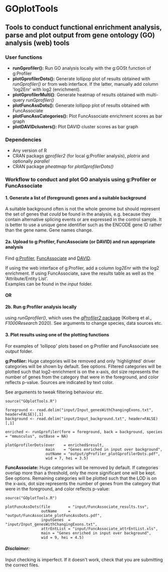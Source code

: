 # GOplotTools
## Tools to conduct functional enrichment analysis, parse and plot output from gene ontology (GO) analysis (web) tools

### User functions
- **runGprofiler():**          Run GO analysis locally with the g:GOSt function of g:Profiler
- **plotGprofilerDots():**     Generate lollipop plot of results obtained with _runGprofiler()_
                           or from web interface. If the latter, manually add column 'log2Enr' with log2 (enrichment).
- **plotGprofilerMulti()**:    Generate heatmap of results obtained with multi-query _runGprofiler()_
- **plotFuncAssDots():**       Generate lollipop plot of results obtained with FuncAssociate
- **plotFuncAssCategories():** Plot FuncAssociate enrichment scores as bar graph
- **plotDAVIDclusters():**     Plot DAVID cluster scores as bar graph

### Dependencies
- Any version of R
- CRAN packags _gprofiler2_ (for local g:Profiler analysis), _plotrix_ and optionally _parallel_
- CRAN package _pheatmap_ for _plotGprofilerDots()_

### Workflow to conduct and plot GO analysis using g:Profiler or FuncAssociate

#### 1. Generate a list of (foreground) genes and a suitable background

A suitable background often is not the whole genome but should represent the set of genes that *could* be found in the analysis, e.g. because they contain alternative splicing events or are expressed in the control sample. It is better to use a unique gene identifier such as the ENCODE gene ID rather than the gene name. Gene names change.

#### 2a. Upload to g:Profiler, FuncAssociate (or DAVID) and run appropriate analysis

Find [g:Profiler](https://biit.cs.ut.ee/gprofiler/gost), [FuncAssociate](http://llama.mshri.on.ca/funcassociate/) and [DAVID](https://david.ncifcrf.gov/).

If using the web interface of g:Profiler, add a column _log2Enr_ with the log2 enrichment.
If using FuncAssociate, save the results table as well as the 'Attribute/Entity List'.  
Examples can be found in the *input* folder. 

#### OR

#### 2b. Run g:Profiler analysis locally

using _runGprofiler()_, which uses the [_gProfiler2_ package](https://cran.r-project.org/web/packages/gprofiler2/index.html) (Kolberg et al., _F1000Research_ 2020).
See arguments to change species, data sources etc.

#### 3. Plot results using one of the plotting functions

For examples of 'lollipop' plots based on g:Profiler and FuncAssociate see _output_ folder.

**g:Profiler:**
Huge categories will be removed and only 'highlighted' driver categories will be shown by default. See options. Filtered categories will be plotted such that log2-enrichment is on the x-axis, dot size represents the number of genes from the category that were in the foreground, and color reflects p-value. Sources are indicated by text color.

See arguments to tweak filtering behaviour etc.

~~~~
source("GOplotTools.R")

foreground <- read.delim("input/Input_genesWithChangingExons.txt", header=FALSE)[,1]
background <- read.delim("input/Input_background.txt", header=FALSE)[,1]

enriched <- runGprofiler(fore = foreground, back = background, species = "mmusculus", outBase = NA)

plotGprofilerDots(over    = enriched$result,
                  main    = "Genes enriched in input over background",
                  outName = "output/gProfiler_plotGprofilerDots.pdf", 
                  wid = 7, hei = 3.5)
~~~~

**FuncAssociate:**
Huge categories will be removed by default. If categories overlap more than a threshold, only the more significant one will be kept. See options. Remaining categories will be plotted such that the LOD is on the x-axis, dot size represents the number of genes from the category that were in the foreground, and color reflects p-value:

~~~~
source("GOplotTools.R")

plotFuncAssDots(file        = "input/FuncAssociate_results.tsv",
                outName     = "output/FuncAssociate_plotFuncAssDots.pdf",
                inputGenes  = "input/Input_genesWithChangingExons.txt",
                attrEntList = "input/FuncAssociate_attrEntList.xls",
                main = "Genes enriched in input over background",
                wid = 9, hei = 4.5)
~~~~


#### _Disclaimer:_
Input checking is imperfect. If it doesn't work, check that you are submitting the correct files.
